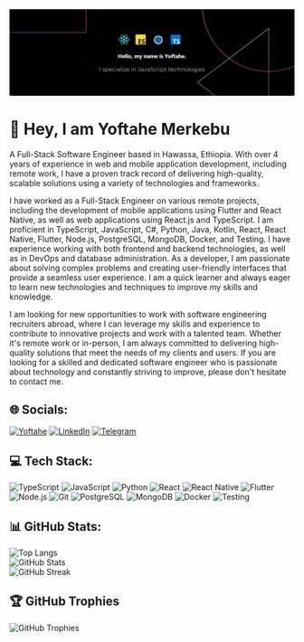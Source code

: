 <img src="banner.png" alt="banner">

# 👋 Hey, I am Yoftahe Merkebu
A Full-Stack Software Engineer based in Hawassa, Ethiopia. With over 4 years of experience in web and mobile application development, including remote work, I have a proven track record of delivering high-quality, scalable solutions using a variety of technologies and frameworks.</p><p>I have worked as a Full-Stack Engineer on various remote projects, including the development of mobile applications using Flutter and React Native, as well as web applications using React.js and TypeScript. I am proficient in TypeScript, JavaScript, C#, Python, Java, Kotlin, React, React Native, Flutter, Node.js, PostgreSQL, MongoDB, Docker, and Testing. I have experience working with both frontend and backend technologies, as well as in DevOps and database administration. As a developer, I am passionate about solving complex problems and creating user-friendly interfaces that provide a seamless user experience. I am a quick learner and always eager to learn new technologies and techniques to improve my skills and knowledge.</p><p>I am looking for new opportunities to work with software engineering recruiters abroad, where I can leverage my skills and experience to contribute to innovative projects and work with a talented team. Whether it's remote work or in-person, I am always committed to delivering high-quality solutions that meet the needs of my clients and users. If you are looking for a skilled and dedicated software engineer who is passionate about technology and constantly striving to improve, please don't hesitate to contact me.


## 🌐 Socials:
[![Yoftahe](https://img.shields.io/badge/Yoftahe-8A2BE2?style=flat&logo=battledotnet&logoColor=white)](https://yoftahe-merkebu.web.app/)
[![LinkedIn](https://img.shields.io/badge/LinkedIn-%230077B5.svg?logo=linkedin&logoColor=white)](https://www.linkedin.com/in/yoftahe-merkebu-8a9856317/) 
[![Telegram](https://img.shields.io/badge/Telegram-%230077B5.svg?logo=telegram&logoColor=white)](https://t.me/Yoftahe_Merkebu)


## 💻 Tech Stack:
![TypeScript](https://img.shields.io/badge/typescript-%23007ACC.svg?style=for-the-badge&logo=typescript&logoColor=white)
![JavaScript](https://img.shields.io/badge/javascript-%23323330.svg?style=for-the-badge&logo=javascript&logoColor=%23F7DF1E)
![Python](https://img.shields.io/badge/python-%2314354C.svg?style=for-the-badge&logo=python&logoColor=white)
![React](https://img.shields.io/badge/react-%2320232a.svg?style=for-the-badge&logo=react&logoColor=%2361DAFB)
![React Native](https://img.shields.io/badge/react_native-%2320232a.svg?style=for-the-badge&logo=react&logoColor=%2361DAFB)
![Flutter](https://img.shields.io/badge/flutter-%2302569B.svg?style=for-the-badge&logo=flutter&logoColor=white)
![Node.js](https://img.shields.io/badge/node.js-%2343853D.svg?style=for-the-badge&logo=node.js&logoColor=white)
![Git](https://img.shields.io/badge/git-%23F05032.svg?style=for-the-badge&logo=git&logoColor=white)
![PostgreSQL](https://img.shields.io/badge/postgresql-%23316192.svg?style=for-the-badge&logo=postgresql&logoColor=white)
![MongoDB](https://img.shields.io/badge/MongoDB-%234ea94b.svg?style=for-the-badge&logo=mongodb&logoColor=white)
![Docker](https://img.shields.io/badge/docker-%230db7ed.svg?style=for-the-badge&logo=docker&logoColor=white)
![Testing](https://img.shields.io/badge/testing-%23575E8B.svg?style=for-the-badge&logo=cypress&logoColor=white)

## 📊 GitHub Stats:
![Top Langs](https://github-readme-stats.vercel.app/api/top-langs/?username=yoftahe1&layout=compact&theme=radical)<br/>
![GitHub Stats](https://github-readme-stats.vercel.app/api?username=yoftahe1&show_icons=true&theme=radical)<br/>
![GitHub Streak](https://github-readme-streak-stats.herokuapp.com/?user=yoftahe1&theme=radical&hide_border=false)

## 🏆 GitHub Trophies
![GitHub Trophies](https://github-profile-trophy.vercel.app/?username=yoftahe1&theme=darkhub&row=1&column=6&margin-w=15&margin-h=15)


